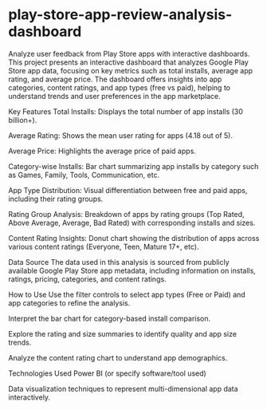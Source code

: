 # play-store-app-review-analysis-dashboard
Analyze user feedback from Play Store apps with interactive dashboards.
This project presents an interactive dashboard that analyzes Google Play Store app data, focusing on key metrics such as total installs, average app rating, and average price. The dashboard offers insights into app categories, content ratings, and app types (free vs paid), helping to understand trends and user preferences in the app marketplace.

Key Features
Total Installs: Displays the total number of app installs (30 billion+).

Average Rating: Shows the mean user rating for apps (4.18 out of 5).

Average Price: Highlights the average price of paid apps.

Category-wise Installs: Bar chart summarizing app installs by category such as Games, Family, Tools, Communication, etc.

App Type Distribution: Visual differentiation between free and paid apps, including their rating groups.

Rating Group Analysis: Breakdown of apps by rating groups (Top Rated, Above Average, Average, Bad Rated) with corresponding installs and sizes.

Content Rating Insights: Donut chart showing the distribution of apps across various content ratings (Everyone, Teen, Mature 17+, etc).

Data Source
The data used in this analysis is sourced from publicly available Google Play Store app metadata, including information on installs, ratings, pricing, categories, and content ratings.

How to Use
Use the filter controls to select app types (Free or Paid) and app categories to refine the analysis.

Interpret the bar chart for category-based install comparison.

Explore the rating and size summaries to identify quality and app size trends.

Analyze the content rating chart to understand app demographics.

Technologies Used
Power BI (or specify software/tool used)

Data visualization techniques to represent multi-dimensional app data interactively.
